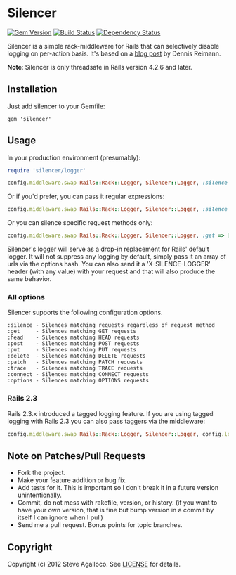 # Silencer


[![Gem Version](http://img.shields.io/gem/v/silencer.svg)][gem]
[![Build Status](http://img.shields.io/travis/stve/silencer.svg)][travis]
[![Dependency Status](http://img.shields.io/gemnasium/stve/silencer.svg)][gemnasium]

[gem]: https://rubygems.org/gems/silencer
[travis]: https://travis-ci.org/stve/silencer
[gemnasium]: https://gemnasium.com/stve/silencer

Silencer is a simple rack-middleware for Rails that can selectively disable logging on per-action basis.  It's based on a [blog post](http://dennisreimann.de/blog/silencing-the-rails-log-on-a-per-action-basis/) by Dennis Reimann.

__Note__: Silencer is only threadsafe in Rails version 4.2.6 and later.

## Installation

Just add silencer to your Gemfile:

    gem 'silencer'

## Usage

In your production environment (presumably):

```ruby
require 'silencer/logger'

config.middleware.swap Rails::Rack::Logger, Silencer::Logger, :silence => ["/noisy/action.json"]
```

Or if you'd prefer, you can pass it regular expressions:

```ruby
config.middleware.swap Rails::Rack::Logger, Silencer::Logger, :silence => [%r{^/assets/}]
```

Or you can silence specific request methods only:

```ruby
config.middleware.swap Rails::Rack::Logger, Silencer::Logger, :get => [%r{^/assets/}], :post => [%r{^/some_path}]
```

Silencer's logger will serve as a drop-in replacement for Rails' default logger.  It will not suppress any logging by default, simply pass it an array of urls via the options hash.  You can also send it a 'X-SILENCE-LOGGER' header (with any value) with your request and that will also produce the same behavior.

### All options

Silencer supports the following configuration options.

    :silence - Silences matching requests regardless of request method
    :get     - Silences matching GET requests
    :head    - Silences matching HEAD requests
    :post    - Silences matching POST requests
    :put     - Silences matching PUT requests
    :delete  - Silences matching DELETE requests
    :patch   - Silences matching PATCH requests
    :trace   - Silences matching TRACE requests
    :connect - Silences matching CONNECT requests
    :options - Silences matching OPTIONS requests

### Rails 2.3

Rails 2.3.x introduced a tagged logging feature.  If you are using tagged logging with Rails 2.3 you can also pass taggers via the middleware:

```ruby
config.middleware.swap Rails::Rack::Logger, Silencer::Logger, config.log_tags, :silence => [%r{^/assets/}]
```

## Note on Patches/Pull Requests

* Fork the project.
* Make your feature addition or bug fix.
* Add tests for it. This is important so I don't break it in a
  future version unintentionally.
* Commit, do not mess with rakefile, version, or history.
  (if you want to have your own version, that is fine but bump version in a commit by itself I can ignore when I pull)
* Send me a pull request. Bonus points for topic branches.

## Copyright

Copyright (c) 2012 Steve Agalloco. See [LICENSE](https://github.com/spagalloco/silencer/blob/master/LICENSE.md) for details.
